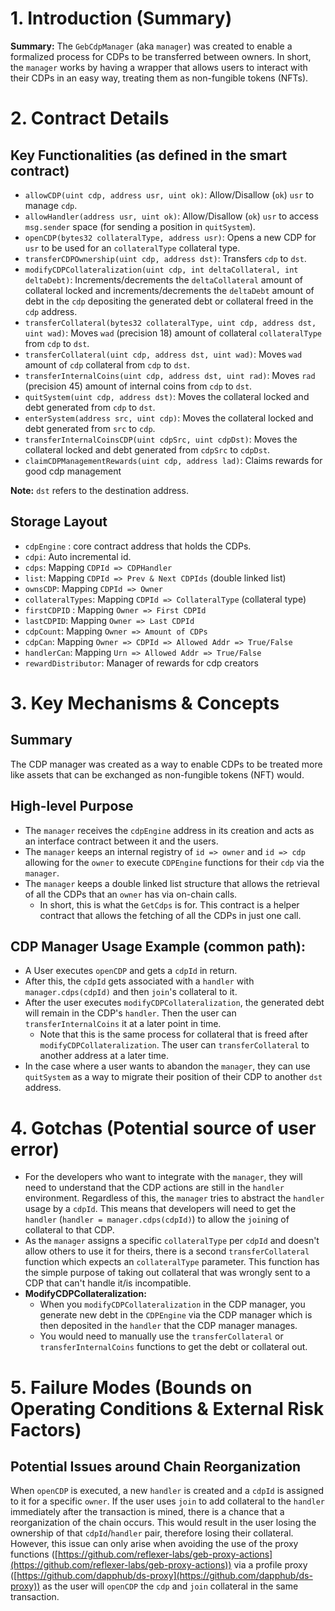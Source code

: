 # 1. Introduction (Summary)

**Summary:** The `GebCdpManager` (aka `manager`) was created to enable a formalized process for CDPs to be transferred between owners. In short, the `manager` works by having a wrapper that allows users to interact with their CDPs in an easy way, treating them as non-fungible tokens (NFTs).

# 2. Contract Details

## Key Functionalities (as defined in the smart contract)

- `allowCDP(uint cdp, address usr, uint ok)`: Allow/Disallow (`ok`) `usr` to manage `cdp`.
- `allowHandler(address usr, uint ok)`: Allow/Disallow (`ok`) `usr` to access `msg.sender` space (for sending a position in `quitSystem`).
- `openCDP(bytes32 collateralType, address usr)`: Opens a new CDP for `usr` to be used for an `collateralType` collateral type.
- `transferCDPOwnership(uint cdp, address dst)`: Transfers `cdp` to `dst`.
- `modifyCDPCollateralization(uint cdp, int deltaCollateral, int deltaDebt)`: Increments/decrements the `deltaCollateral` amount of collateral locked and increments/decrements the `deltaDebt` amount of debt in the `cdp` depositing the generated debt or collateral freed in the `cdp` address.
- `transferCollateral(bytes32 collateralType, uint cdp, address dst, uint wad)`: Moves `wad` (precision 18) amount of collateral `collateralType` from `cdp` to `dst`.
- `transferCollateral(uint cdp, address dst, uint wad)`: Moves `wad` amount of `cdp` collateral from `cdp` to `dst`.
- `transferInternalCoins(uint cdp, address dst, uint rad)`: Moves `rad` (precision 45) amount of internal coins from `cdp` to `dst`.
- `quitSystem(uint cdp, address dst)`: Moves the collateral locked and debt generated from `cdp` to `dst`.
- `enterSystem(address src, uint cdp)`: Moves the collateral locked and debt generated from `src` to `cdp`.
- `transferInternalCoinsCDP(uint cdpSrc, uint cdpDst)`: Moves the collateral locked and debt generated from `cdpSrc` to `cdpDst`.
- `claimCDPManagementRewards(uint cdp, address lad)`: Claims rewards for good cdp management

**Note:** `dst` refers to the destination address.

## Storage Layout

- `cdpEngine` : core contract address that holds the CDPs.
- `cdpi`: Auto incremental id.
- `cdps`: Mapping `CDPId => CDPHandler`
- `list`: Mapping `CDPId => Prev & Next CDPIds` (double linked list)
- `ownsCDP`: Mapping `CDPId => Owner`
- `collateralTypes`: Mapping `CDPId => CollateralType` (collateral type)
- `firstCDPID` : Mapping `Owner => First CDPId`
- `lastCDPID`: Mapping `Owner => Last CDPId`
- `cdpCount`: Mapping `Owner => Amount of CDPs`
- `cdpCan`: Mapping `Owner => CDPId => Allowed Addr => True/False`
- `handlerCan`: Mapping `Urn => Allowed Addr => True/False`
- `rewardDistributor`: Manager of rewards for cdp creators

# 3. Key Mechanisms & Concepts

## Summary

The CDP manager was created as a way to enable CDPs to be treated more like assets that can be exchanged as non-fungible tokens (NFT) would.

## High-level Purpose

- The `manager` receives the `cdpEngine` address in its creation and acts as an interface contract between it and the users.
- The `manager` keeps an internal registry of `id => owner` and `id => cdp` allowing for the `owner` to execute `CDPEngine` functions for their `cdp` via the `manager`.
- The `manager` keeps a double linked list structure that allows the retrieval of all the CDPs that an `owner` has via on-chain calls.
    - In short, this is what the `GetCdps` is for. This contract is a helper contract that allows the fetching of all the CDPs in just one call.

## CDP **Manager Usage Example (common path):**

- A User executes `openCDP` and gets a `cdpId` in return.
- After this, the `cdpId` gets associated with a `handler` with `manager.cdps(cdpId)` and then `join`'s collateral to it.
- After the user executes `modifyCDPCollateralization`, the generated debt will remain in the CDP's `handler`. Then the user can `transferInternalCoins` it at a later point in time.
    - Note that this is the same process for collateral that is freed after `modifyCDPCollateralization`. The user can `transferCollateral` to another address at a later time.
- In the case where a user wants to abandon the `manager`, they can use `quitSystem` as a way to migrate their position of their CDP to another `dst` address.

# 4. Gotchas (Potential source of user error)

- For the developers who want to integrate with the `manager`, they will need to understand that the CDP actions are still in the `handler` environment. Regardless of this, the `manager` tries to abstract the `handler` usage by a `cdpId`. This means that developers will need to get the `handler` (`handler = manager.cdps(cdpId)`) to allow the `join`ing of collateral to that CDP.
- As the `manager` assigns a specific `collateralType` per `cdpId` and doesn't allow others to use it for theirs, there is a second `transferCollateral` function which expects an `collateralType` parameter. This function has the simple purpose of taking out collateral that was wrongly sent to a CDP that can't handle it/is incompatible.
- **ModifyCDPCollateralization:**
    - When you `modifyCDPCollateralization` in the CDP manager, you generate new debt in the `CDPEngine` via the CDP manager which is then deposited in the `handler` that the CDP manager manages.
    - You would need to manually use the `transferCollateral` or `transferInternalCoins` functions to get the debt or collateral out.

# 5. Failure Modes (Bounds on Operating Conditions & External Risk Factors)

## **Potential Issues around Chain Reorganization**

When `openCDP` is executed, a new `handler` is created and a `cdpId` is assigned to it for a specific `owner`. If the user uses `join` to add collateral to the `handler` immediately after the transaction is mined, there is a chance that a reorganization of the chain occurs. This would result in the user losing the ownership of that `cdpId`/`handler` pair, therefore losing their collateral. However, this issue can only arise when avoiding the use of the proxy functions ([https://github.com/reflexer-labs/geb-proxy-actions](https://github.com/reflexer-labs/geb-proxy-actions)) via a profile proxy ([https://github.com/dapphub/ds-proxy](https://github.com/dapphub/ds-proxy)) as the user will `openCDP` the `cdp` and `join` collateral in the same transaction.
